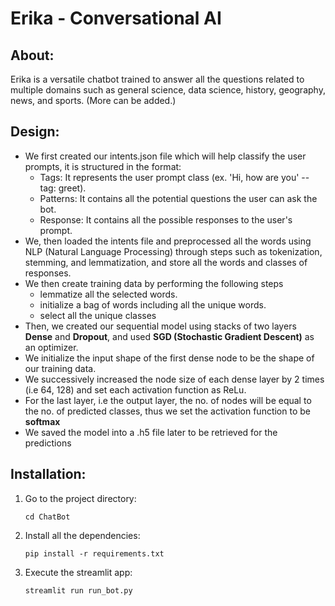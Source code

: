# Erika - Conversational AI

## About:
   Erika is a versatile chatbot trained to answer all the questions related to multiple domains such as general science, data science, history, geography, news, and sports. (More can be added.)

## Design:
  - We first created our intents.json file which will help classify the user prompts, it is structured in the format:
    - Tags: It represents the user prompt class (ex. 'Hi, how are you' -- tag: greet). 
    - Patterns: It contains all the potential questions the user can ask the bot.
    - Response: It contains all the possible responses to the user's prompt.
  - We, then loaded the intents file and preprocessed all the words using NLP (Natural Language Processing) through steps such as tokenization, stemming, and lemmatization, and store all the words and classes of responses.
  - We then create training data by performing the following steps
    - lemmatize all the selected words.
    - initialize a bag of words including all the unique words.
    - select all the unique classes
  - Then, we created our sequential model using stacks of two layers **Dense** and **Dropout**, and used **SGD (Stochastic Gradient Descent)** as an optimizer.
  - We initialize the input shape of the first dense node to be the shape of our training data.
  - We successively increased the node size of each dense layer by 2 times (i.e 64, 128) and set each activation function as ReLu.
  - For the last layer, i.e the output layer, the no. of nodes will be equal to the no. of predicted classes, thus we set the activation function to be **softmax**
  - We saved the model into a .h5 file later to be retrieved for the predictions  

## Installation:

  1. Go to the project directory:
     ```
     cd ChatBot
     ```
  2. Install all the dependencies:
     ```
     pip install -r requirements.txt
     ```
  3. Execute the streamlit app:
     ```
     streamlit run run_bot.py
     ```
  
